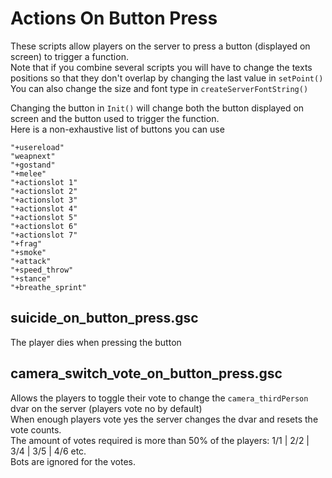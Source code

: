 # Actions On Button Press

These scripts allow players on the server to press a button (displayed on screen) to trigger a function.  
Note that if you combine several scripts you will have to change the texts positions so that they don't overlap by changing the last value in `setPoint()`  
You can also change the size and font type in `createServerFontString()`  

Changing the button in `Init()` will change both the button displayed on screen and the button used to trigger the function.  
Here is a non-exhaustive list of buttons you can use  
```
"+usereload"
"weapnext"
"+gostand"
"+melee"
"+actionslot 1"
"+actionslot 2"
"+actionslot 3"
"+actionslot 4"
"+actionslot 5"
"+actionslot 6"
"+actionslot 7"
"+frag"
"+smoke"
"+attack"
"+speed_throw"
"+stance"
"+breathe_sprint"
```

## suicide_on_button_press.gsc

The player dies when pressing the button

## camera_switch_vote_on_button_press.gsc

Allows the players to toggle their vote to change the `camera_thirdPerson` dvar on the server (players vote no by default)  
When enough players vote yes the server changes the dvar and resets the vote counts.  
The amount of votes required is more than 50% of the players: 1/1 | 2/2 | 3/4 | 3/5 | 4/6 etc.  
Bots are ignored for the votes.
